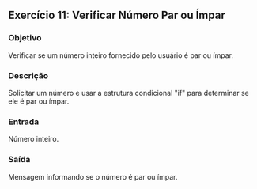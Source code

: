 
## Exercício 11: Verificar Número Par ou Ímpar

### Objetivo
Verificar se um número inteiro fornecido pelo usuário é par ou ímpar.

### Descrição
Solicitar um número e usar a estrutura condicional "if" para determinar se ele é par ou ímpar.

### Entrada
Número inteiro.

### Saída
Mensagem informando se o número é par ou ímpar.
